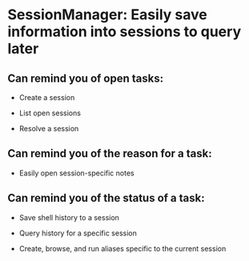 # SessionManager: Easily save information into sessions to query later

## Can remind you of open tasks:

* Create a session

* List open sessions

* Resolve a session

## Can remind you of the reason for a task:

* Easily open session-specific notes

## Can remind you of the status of a task:

* Save shell history to a session

* Query history for a specific session

* Create, browse, and run aliases specific to the current session
